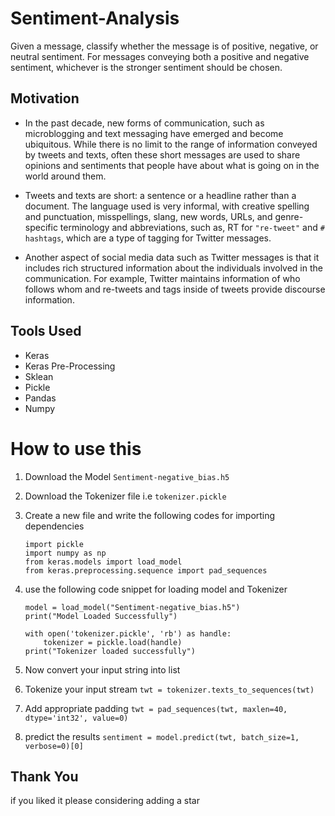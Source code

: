 # Sentiment-Analysis
 Given a message, classify whether the message is of positive, negative, or neutral
sentiment. For messages conveying both a positive and negative sentiment,
whichever is the stronger sentiment should be chosen.

## Motivation
- In the past decade, new forms of communication, such as microblogging and text messaging have emerged and
become ubiquitous. While there is no limit to the range of information conveyed by tweets and texts, often these
short messages are used to share opinions and sentiments that people have about what is going on in the world
around them.

- Tweets and texts are short: a sentence or a headline rather than a document. The language used is very informal,
with creative spelling and punctuation, misspellings, slang, new words, URLs, and genre-specific terminology and
abbreviations, such as, RT for `"re-tweet"` and `# hashtags`, which are a type of tagging for Twitter messages.

- Another aspect of social media data such as Twitter messages is that it includes rich structured information about
the individuals involved in the communication. For example, Twitter maintains information of who follows whom
and re-tweets and tags inside of tweets provide discourse information.

## Tools Used
- Keras
- Keras Pre-Processing
- Sklean
- Pickle
- Pandas
- Numpy

# How to use this 

1. Download the Model `Sentiment-negative_bias.h5` 
2. Download the Tokenizer file i.e `tokenizer.pickle`

3. Create a new file and write the following codes for importing dependencies

    ```
    import pickle
    import numpy as np
    from keras.models import load_model
    from keras.preprocessing.sequence import pad_sequences 
    ```

4. use the following code snippet for loading model and Tokenizer
    ```
    model = load_model("Sentiment-negative_bias.h5")
    print("Model Loaded Successfully")
    ```
    
    ```
    with open('tokenizer.pickle', 'rb') as handle:
        tokenizer = pickle.load(handle)
    print("Tokenizer loaded successfully")
    ```

5. Now convert your input string into list
6. Tokenize your input stream
    `twt = tokenizer.texts_to_sequences(twt)`
    
7. Add appropriate padding 
    `twt = pad_sequences(twt, maxlen=40, dtype='int32', value=0)`
8. predict the results 
    `sentiment = model.predict(twt, batch_size=1, verbose=0)[0]`
    
## Thank You 
if you liked it please considering adding a star
 